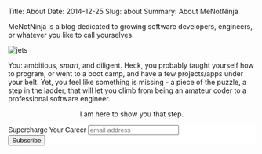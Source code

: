 Title: About
Date: 2014-12-25
Slug: about
Summary: About MeNotNinja

MeNotNinja is a blog dedicated to growing software developers, engineers, or
whatever you like to call yourselves.

![jets]({filename}/images/jets-small.jpg)

You: ambitious, *smart*, and diligent. Heck, you probably taught yourself how to
program, or went to a boot camp, and have a few projects/apps under your belt.
Yet, you feel like something is missing - a piece of the puzzle, a step in the
ladder, that will let you climb from being an amateur coder to a professional
software engineer.

<p style="text-align: center">I am here to show you that step.</p>

<!-- Begin MailChimp Signup Form -->
<link href="//cdn-images.mailchimp.com/embedcode/slim-081711.css" rel="stylesheet" type="text/css">
<style type="text/css">
  #mc_embed_signup{background:#fff; clear:left; font:14px Helvetica,Arial,sans-serif; }
</style>
<div id="mc_embed_signup">
<form action="//tumblr.us9.list-manage.com/subscribe/post?u=90adbe6df2e5d7c467cce32b0&amp;id=8c0c920c7b" method="post" id="mc-embedded-subscribe-form" name="mc-embedded-subscribe-form" class="validate" target="_blank" novalidate>
    <div id="mc_embed_signup_scroll">
  <label for="mce-EMAIL">Supercharge Your Career</label>
  <input type="email" value="" name="EMAIL" class="email" id="mce-EMAIL" placeholder="email address" required>
    <!-- real people should not fill this in and expect good things - do not remove this or risk form bot signups-->
    <div style="position: absolute; left: -5000px;"><input type="text" name="b_90adbe6df2e5d7c467cce32b0_8c0c920c7b" tabindex="-1" value=""></div>
    <div class="clear"><input type="submit" value="Subscribe" name="subscribe" id="mc-embedded-subscribe" class="button"></div>
    </div>
</form>
</div>

<!--End mc_embed_signup-->
